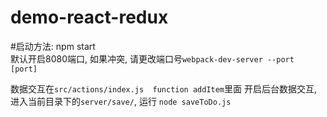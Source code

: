# demo-react-redux

#启动方法: npm start   <br>
默认开启8080端口, 如果冲突, 请更改端口号```webpack-dev-server --port [port]``` <br>

数据交互在```src/actions/index.js  function addItem```里面
开启后台数据交互, 进入当前目录下的```server/save/```, 运行 ```node saveToDo.js```

